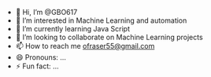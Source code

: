 - 👋 Hi, I’m @GBO617
- 👀 I’m interested in Machine Learning and automation
- 🌱 I’m currently learning Java Script
- 💞️ I’m looking to collaborate on Machine Learning projects
- 📫 How to reach me ofraser55@gmail.com
- 😄 Pronouns: ...
- ⚡ Fun fact: ...

<!---
GBO617/GBO617 is a ✨ special ✨ repository because its `README.md` (this file) appears on your GitHub profile.
You can click the Preview link to take a look at your changes.
--->
